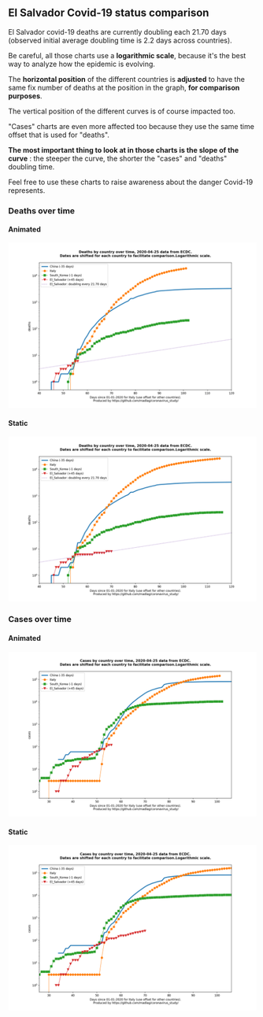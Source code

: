 ## El Salvador Covid-19 status comparison 

El Salvador covid-19 deaths are currently doubling each 21.70 days (observed initial average doubling time is 2.2 days across countries).



Be careful, all those charts use a **logarithmic scale**, because it's the best way to analyze how the epidemic is evolving.
 
The **horizontal position** of the different countries is **adjusted** to have the same fix number of deaths at the position in the graph, **for comparison purposes**.

The vertical position of the different curves is of course impacted too.

"Cases" charts are even more affected too because they use the same time offset that is used for "deaths".

**The most important thing to look at in those charts is the slope of the curve** : the steeper the curve, the shorter the "cases" and "deaths" doubling time.

Feel free to use these charts to raise awareness about the danger Covid-19 represents. 


 
### Deaths over time
 
#### Animated
![El Salvador covid-19 deaths animated chart](https://raw.githubusercontent.com/madlag/coronavirus_study/master/notebooks/graphs/2020-04-25/countries/El_Salvador/2020-04-25_El_Salvador_deaths.gif "El Salvador covid-19 deaths animated chart")   
 
#### Static
![El Salvador covid-19 deaths static chart](https://raw.githubusercontent.com/madlag/coronavirus_study/master/notebooks/graphs/2020-04-25/countries/El_Salvador/2020-04-25_El_Salvador_deaths.png "El Salvador covid-19 deaths static chart")   

 
### Cases over time
 
#### Animated
![El Salvador covid-19 cases animated chart](https://raw.githubusercontent.com/madlag/coronavirus_study/master/notebooks/graphs/2020-04-25/countries/El_Salvador/2020-04-25_El_Salvador_cases.gif "El Salvador covid-19 cases animated chart")   
 
#### Static
![El Salvador covid-19 cases static chart](https://raw.githubusercontent.com/madlag/coronavirus_study/master/notebooks/graphs/2020-04-25/countries/El_Salvador/2020-04-25_El_Salvador_cases.png "El Salvador covid-19 cases static chart")   

